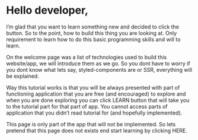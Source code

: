 # Hello developer,

I’m glad that you want to learn something new and decided to click the button. So to the point, how to build this thing
you are looking at. Only requirement to learn how to do this basic programming skills and will to learn.

On the welcome page was a list of technologies used to build this website/app, we will introduce them as we go. So you
dont have to worry if you dont know what lets say, styled-components are or SSR, everything will be explained.

Way this tutorial works is that you will be always presented with part of functioning application that you are free (and
encouraged) to explore and when you are done exploring you can click LEARN button that will take you to the tutorial
part for that part of app. You cannot access parts of application that you didn’t read tutorial for (and hopefully
implemented).

This page is only part of the app that will not be implemented. So lets pretend that this page does not exists end start
learning by clicking HERE.
